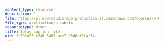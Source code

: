 ```yaml
---
content_type: resource
description: ''
file: https://ol-ocw-studio-app-production.s3.amazonaws.com/courses/5-60-thermodynamics-kinetics-spring-2008/fb39f425e7465463ace795d6cf0faf34_6uLKZSoHnrc.vtt
file_type: application/x-subrip
resourcetype: Other
title: 3play caption file
uid: fb39f425-e746-5463-ace7-95d6cf0faf34
---
```

